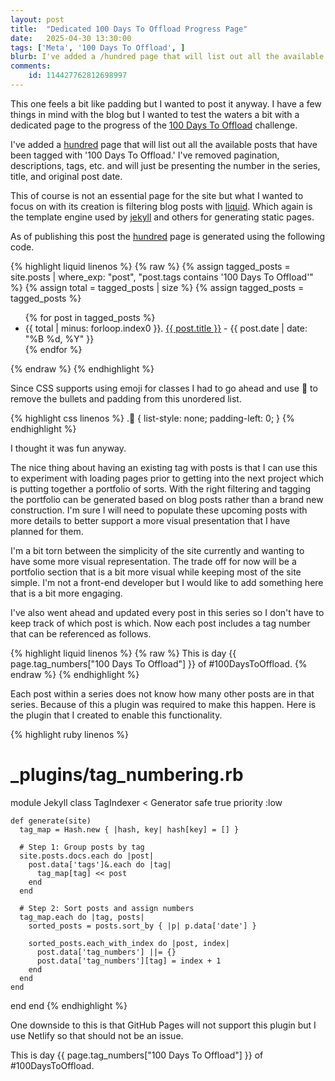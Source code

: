 ```yaml
---
layout: post
title:  "Dedicated 100 Days To Offload Progress Page"
date:   2025-04-30 13:30:00
tags: ['Meta', '100 Days To Offload', ]
blurb: I've added a /hundred page that will list out all the available posts that have been tagged with '100 Days To Offload.'
comments:
    id: 114427762812698997
---
```

This one feels a bit like padding but I wanted to post it anyway. I have a few things in mind with the blog but I wanted to test the waters a bit with a dedicated page to the progress of the [100 Days To Offload] challenge.

I've added a [hundred] page that will list out all the available posts that have been tagged with '100 Days To Offload.' I've removed pagination, descriptions, tags, etc. and will just be presenting the number in the series, title, and original post date.

This of course is not an essential page for the site but what I wanted to focus on with its creation is filtering blog posts with [liquid]. Which again is the template engine used by [jekyll] and others for generating static pages.

As of publishing this post the [hundred] page is generated using the following code.

{% highlight liquid linenos %}
{% raw %}
{% assign tagged_posts = site.posts | where_exp: "post", "post.tags contains '100 Days To Offload'" %}
{% assign total = tagged_posts | size %}
{% assign tagged_posts = tagged_posts %}

<ul class="💯">
  {% for post in tagged_posts %}
    <li>
      {{ total | minus: forloop.index0 }}. 
      <a href="{{ post.url }}">{{ post.title }}</a> - {{ post.date | date: "%B %d, %Y" }}
    </li>
  {% endfor %}
</ul>
{% endraw %}
{% endhighlight %}

Since CSS supports using emoji for classes I had to go ahead and use 💯 to remove the bullets and padding from this unordered list.

{% highlight css linenos %}
.💯 {
    list-style: none;
    padding-left: 0;
}
{% endhighlight %}

I thought it was fun anyway.
 
The nice thing about having an existing tag with posts is that I can use this to experiment with loading pages prior to getting into the next project which is putting together a portfolio of sorts. With the right filtering and tagging the portfolio can be generated based on blog posts rather than a brand new construction. I'm sure I will need to populate these upcoming posts with more details to better support a more visual presentation that I have planned for them.

I'm a bit torn between the simplicity of the site currently and wanting to have some more visual representation. The trade off for now will be a portfolio section that is a bit more visual while keeping most of the site simple. I'm not a front-end developer but I would like to add something here that is a bit more engaging.

I've also went ahead and updated every post in this series so I don't have to keep track of which post is which. Now each post includes a tag number that can be referenced as follows.

{% highlight liquid linenos %}
{% raw %}
This is day {{ page.tag_numbers["100 Days To Offload"] }}  of #100DaysToOffload.
{% endraw %}
{% endhighlight %}

Each post within a series does not know how many other posts are in that series. Because of this a plugin was required to make this happen. Here is the plugin that I created to enable this functionality.

{% highlight ruby linenos %}
# _plugins/tag_numbering.rb

module Jekyll
  class TagIndexer < Generator
    safe true
    priority :low

    def generate(site)
      tag_map = Hash.new { |hash, key| hash[key] = [] }

      # Step 1: Group posts by tag
      site.posts.docs.each do |post|
        post.data['tags']&.each do |tag|
          tag_map[tag] << post
        end
      end

      # Step 2: Sort posts and assign numbers
      tag_map.each do |tag, posts|
        sorted_posts = posts.sort_by { |p| p.data['date'] }

        sorted_posts.each_with_index do |post, index|
          post.data['tag_numbers'] ||= {}
          post.data['tag_numbers'][tag] = index + 1
        end
      end
    end
  end
end
{% endhighlight %}

One downside to this is that GitHub Pages will not support this plugin but I use Netlify so that should not be an issue.

This is day {{ page.tag_numbers["100 Days To Offload"] }}  of #100DaysToOffload.

[100 Days To Offload]: https://100daystooffload.com/
[hundred]: /hundred
[jekyll]: https://jekyllrb.com/
[liquid]: https://github.com/Shopify/liquid/wiki
